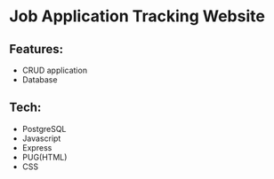 <h1>Job Application Tracking Website</h1>

<h2>Features:</h2>
<ul>
  <li>CRUD application</li>
  <li>Database</li>
</ul>

<h2>Tech:</h2>
<ul>
  <li>PostgreSQL</li>
  <li>Javascript</li>
  <li>Express</li>
  <li>PUG(HTML)</li>
  <li>CSS</li>
</ul>


